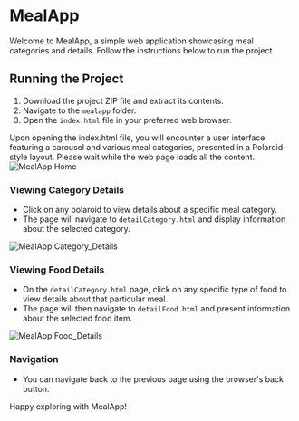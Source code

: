 # MealApp

Welcome to MealApp, a simple web application showcasing meal categories and details. Follow the instructions below to run the project.

## Running the Project

1. Download the project ZIP file and extract its contents.
2. Navigate to the `mealapp` folder.
3. Open the `index.html` file in your preferred web browser.

Upon opening the index.html file, you will encounter a user interface featuring a carousel and various meal categories, presented in a Polaroid-style layout. Please wait while the web page loads all the content.
![MealApp Home](https://github.com/equerlyn/cmlabs-frontend-internship-test/assets/103976140/5eed7d25-02f5-4d23-9c09-81fe1bab1158)


### Viewing Category Details

- Click on any polaroid to view details about a specific meal category.
- The page will navigate to `detailCategory.html` and display information about the selected category.

![MealApp Category_Details](https://github.com/equerlyn/cmlabs-frontend-internship-test/assets/103976140/5623b976-ce69-4919-8dde-2dab1ebe1ca6)


### Viewing Food Details

- On the `detailCategory.html` page, click on any specific type of food to view details about that particular meal.
- The page will then navigate to `detailFood.html` and present information about the selected food item.

![MealApp Food_Details](https://github.com/equerlyn/cmlabs-frontend-internship-test/assets/103976140/4f477f76-fb44-44db-b5d5-25adf2a17c2a)


### Navigation

- You can navigate back to the previous page using the browser's back button.

Happy exploring with MealApp!
